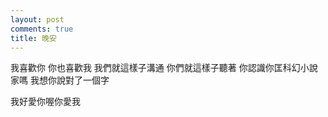 ```yaml
---
layout: post
comments: true
title: 晚安
---
```

我喜歡你
你也喜歡我
我們就這樣子溝通
你們就這樣子聽著
你認識你匡科幻小說家嗎
我想你說對了一個字

我好愛你喔你愛我

